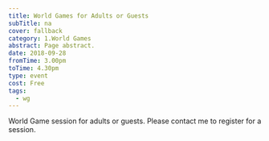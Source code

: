 ```yaml
---
title: World Games for Adults or Guests
subTitle: na
cover: fallback
category: 1.World Games
abstract: Page abstract.
date: 2018-09-28
fromTime: 3.00pm
toTime: 4.30pm
type: event
cost: Free
tags:
  - wg
---
```


World Game session for adults or guests. Please contact me to register for a session.

